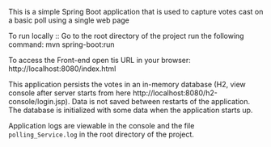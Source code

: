 This is a simple Spring Boot application that is used to capture votes cast on a basic poll using a single web page

To run locally :: Go to the root directory of the project run the following command:
mvn spring-boot:run

To access the Front-end open tis URL in your browser: http://localhost:8080/index.html

This application persists the votes in an in-memory database (H2, view console after server starts from
here http://localhost:8080/h2-console/login.jsp).
Data is not saved between restarts of the application.
The database is initialized with some data when the application starts up.

Application logs are viewable in the console and the file `polling_Service.log` in the root directory of the project.
```# PollingApplication
